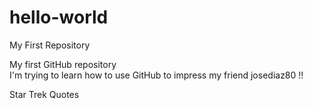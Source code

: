 # hello-world

My First Repository

My first GitHub repository  
I'm trying to learn how to use GitHub to impress my friend josediaz80 !!  

Star Trek Quotes

